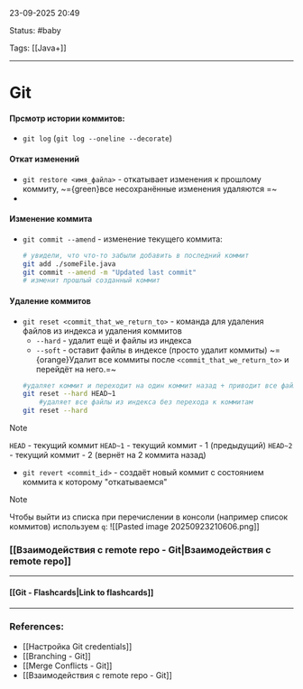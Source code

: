 
23-09-2025 20:49

Status: #baby

Tags: [[Java+]]

---
# Git



#### Прсмотр истории коммитов:

- `git log` (`git log --oneline --decorate`)



#### Откат изменений

- `git restore <имя_файла>` - откатывает изменения к прошлому коммиту, ~={green}все несохранённые изменения удаляются =~
- 


#### Изменение коммита

- `git commit --amend` - изменение текущего коммита:
	```bash
	# увидели, что что-то забыли добавить в последний коммит
	git add ./someFile.java
	git commit --amend -m "Updated last commit"
	# изменит прошлый созданный коммит
	```


#### Удаление коммитов

- `git reset <commit_that_we_return_to>` - команда для удаления файлов из индекса и удаления коммитов 
	- `--hard` - удалит ещё и файлы из индекса
	- `--soft` - оставит файлы в индексе (просто удалит коммиты)
	~={orange}Удалит все коммиты после `<commit_that_we_return_to>` и перейдёт на него.=~
	```bash
	#удаляет коммит и переходит на один коммит назад + приводит все файлы к состоянию прошлого коммита
	git reset --hard HEAD~1
		#удаляет все файлы из индекса без перехода к коммитам
	git reset --hard 
	```
	
> [!note]
> `HEAD` - текущий коммит
> `HEAD~1` - текущий коммит - 1 (предыдущий)
> `HEAD~2` - текущий коммит - 2 (вернёт на 2 коммита назад)
	
	
- `git revert <commit_id>` - создаёт новый коммит с состоянием коммита к которому "откатываемся" 




> [!note]
> Чтобы выйти из списка при перечислении в консоли (например список коммитов) используем `q`:
> ![[Pasted image 20250923210606.png]]
> 



### [[Взаимодействия с remote repo - Git|Взаимодействия с remote repo]]


----
#### [[Git - Flashcards|Link to flashcards]]



---
### References:

- [[Настройка Git credentials]]
- [[Branching - Git]]
- [[Merge Conflicts - Git]]
- [[Взаимодействия с remote repo - Git]]